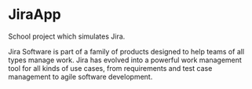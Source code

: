 # JiraApp

School project which simulates Jira.

Jira Software is part of a family of products designed to help teams of all types manage work. Jira has evolved into a powerful work management tool for all kinds of use cases, from requirements and test case management to agile software development.
